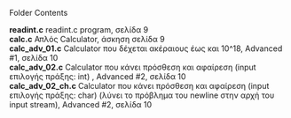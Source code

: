 Folder Contents

<b>readint.c</b> readint.c program, σελίδα 9<br>
<b>calc.c</b> Απλός Calculator, άσκηση σελίδα 9<br>
<b>calc_adv_01.c</b> Calculator που δέχεται ακέραιους έως και 10^18, Advanced \#1, σελίδα 10<br>
<b>calc_adv_02.c</b> Calculator που κάνει πρόσθεση και αφαίρεση (input επιλογής πράξης: int) , Advanced \#2, σελίδα 10<br>
<b>calc_adv_02_ch.c</b> Calculator που κάνει πρόσθεση και αφαίρεση (input επιλογής πράξης: char) (λύνει το πρόβλημα του newline στην αρχή του input stream), Advanced \#2, σελίδα 10<br>
